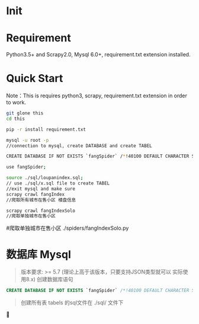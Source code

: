 # Init

# Requirement
Python3.5+ and Scrapy2.0, Mysql 6.0+, requirement.txt extension installed.


# Quick Start
Note：This is requires python3, scrapy, requirement.txt extension in order to work. 

```bash
git glone this
cd this

pip -r install requirement.txt

mysql -u root -p
//connection to mysql, create DATABASE and create TABEL

CREATE DATABASE IF NOT EXISTS `fangSpider` /*!40100 DEFAULT CHARACTER SET utf8mb4 COLLATE utf8mb4_general_ci */ /*!80016 DEFAULT ENCRYPTION='N' */

use fangSpider;

source ./sql/loupanindex.sql;
// use ./sql/x.sql file to create TABEL
//exit mysql and make sure 
scrapy crawl fangIndex
//爬取所有城市在售小区 楼盘信息

scrapy crawl fangIndexSolo
//爬取单独城市在售小区 
```

#爬取单独城市在售小区
./spiders/fangIndexSolo.py



# 数据库 Mysql 
>版本要求: >= 5.7 (理论上高于该版本，只要支持JSON类型就可以 实际使用8.x)
>创建数据库语句
```sql
CREATE DATABASE IF NOT EXISTS `fangSpider` /*!40100 DEFAULT CHARACTER SET utf8mb4 COLLATE utf8mb4_general_ci */ /*!80016 DEFAULT ENCRYPTION='N' */
```

>创建所有表 tabels 的sql文件在 ./sql/ 文件下


